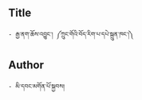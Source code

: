 ## Title
	- རྒྱ་ནག་ཆོས་འབྱུང་། ༼ཀྲུང་གོའི་བོད་རིག་པ་དཔེ་སྐྲུན་ཁང་།༽

## Author
	- མི་དབང་མགོན་པོ་སྐྱབས།

